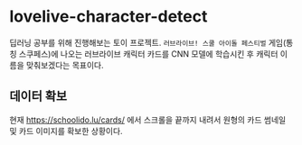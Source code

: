 # lovelive-character-detect
딥러닝 공부를 위해 진행해보는 토이 프로젝트.
`러브라이브! 스쿨 아이돌 페스티벌` 게임(통칭 스쿠페스)에 나오는
러브라이브 캐릭터 카드를 CNN 모델에 학습시킨 후 캐릭터 이름을 맞춰보겠다는 목표이다.

## 데이터 확보
현재 https://schoolido.lu/cards/ 에서 스크롤을 끝까지 내려서 원형의 카드 썸네일 및 카드 이미지를 확보한 상황이다.

